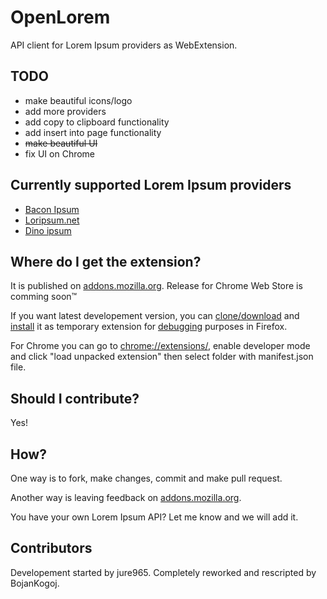 # OpenLorem

API client for Lorem Ipsum providers as WebExtension.

## TODO

- make beautiful icons/logo
- add more providers
- add copy to clipboard functionality
- add insert into page functionality
- ~~make beautiful UI~~
- fix UI on Chrome

## Currently supported Lorem Ipsum providers

- [Bacon Ipsum](https://baconipsum.com/json-api/)
- [Loripsum.net](http://loripsum.net/)
- [Dino ipsum](http://dinoipsum.herokuapp.com/)

## Where do I get the extension?

It is published on [addons.mozilla.org](https://addons.mozilla.org/firefox/addon/openlorem). Release for Chrome Web Store is comming soon&trade;

If you want latest developement version, you can [clone/download](https://github.com/jure965/OpenLorem) and [install](https://developer.mozilla.org/en-US/Add-ons/WebExtensions/Temporary_Installation_in_Firefox) it as temporary extension for [debugging](https://developer.mozilla.org/en-US/Add-ons/WebExtensions/Debugging) purposes in Firefox.

For Chrome you can go to [chrome://extensions/](chrome://extensions/), enable developer mode and click "load unpacked extension" then select folder with manifest.json file.

## Should I contribute?

Yes!

## How?

One way is to fork, make changes, commit and make pull request.

Another way is leaving feedback on [addons.mozilla.org](https://addons.mozilla.org/firefox/addon/openlorem).

You have your own Lorem Ipsum API? Let me know and we will add it.

## Contributors

Developement started by jure965.
Completely reworked and rescripted by BojanKogoj.
